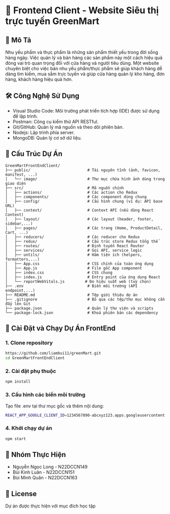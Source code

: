 # 📘 Frontend Client - Website Siêu thị trực tuyến GreenMart

## 📌 Mô Tả
Nhu yếu phẩm và thực phẩm là những sản phẩm thiết yếu trong đời sống hàng ngày. Việc quản lý và bán hàng các sản phẩm này một cách hiệu quả đóng vai trò quan trọng đối với cửa hàng và người tiêu dùng. 
Một website chuyên biệt cho việc bán nhu yếu phẩm/thực phẩm sẽ giúp khách hàng dễ dàng tìm kiếm, mua sắm trực tuyến và giúp cửa hàng quản lý kho hàng, đơn hàng, khách hàng hiệu quả hơn.

## 🛠️ Công Nghệ Sử Dụng
- Visual Studio Code: Môi trường phát triển tích hợp (IDE) được sử dụng để lập trình.
- Postman: Công cụ kiểm thử API RESTful.
- Git/GitHub: Quản lý mã nguồn và theo dõi phiên bản.
- Nodejs: Lập trình phía server.
- MongoDB: Quản lý cơ sở dữ liệu.

## 📂 Cấu Trúc Dự Án
```
GreenMartFrontEndClient/
├── public/                         # Tài nguyên tĩnh (ảnh, favicon, manifest, ...)
│   └── image/                      # Thư mục chứa hình ảnh dùng trong giao diện
├── src/                            # Mã nguồn chính
│   ├── actions/                    # Các action cho Redux
│   ├── components/                 # Các component dùng chung
│   ├── config/                     # Cấu hình chung (ví dụ: API base URL)
│   ├── context/                    # Context API (nếu dùng React Context)
│   ├── layout/                     # Các layout (header, footer, sidebar,...)
│   ├── pages/                      # Các trang (Home, ProductDetail, Cart, ...)
│   ├── reducers/                   # Các reducer cho Redux
│   ├── redux/                      # Cấu trúc store Redux tổng thể
│   ├── routes/                     # Định tuyến React Router
│   ├── services/                   # Gọi API, service logic
│   ├── untils/                     # Hàm tiện ích (helpers, formatters,...)
│   ├── App.css                     # CSS chính của toàn ứng dụng
│   ├── App.js                      # File gốc App component
│   ├── index.css                   # CSS chung
│   ├── index.js                    # Entry point của ứng dụng React
│   └── reportWebVitals.js         # Đo hiệu suất web (tuỳ chọn)
├── .env                            # Biến môi trường (API endpoint,...)
├── README.md                       # Tệp giới thiệu dự án
├── .gitignore                      # Bỏ qua các tệp/thư mục không cần đẩy lên Git
├── package.json                    # Quản lý thư viện và scripts
└── package-lock.json               # Khoá phiên bản các dependency

```

## 🚀 Cài Đặt và Chạy Dự Án FrontEnd
### 1. Clone repository
```bash
https://github.com/liambui11/greenMart.git
cd GreenMartFrontEndClient
```

### 2. Cài đặt phụ thuộc
```bash
npm install
```

### 3. Cấu hình các biến môi trường
Tạo file .env tại thư mục gốc và thêm nội dung:
```bash
REACT_APP_GOOGLE_CLIENT_ID=1234567890-abcxyz123.apps.googleusercontent.com
```

### 4. Khởi chạy dự án
```bash
npm start
```

## 👥 Nhóm Thực Hiện
- Nguyễn Ngọc Long - N22DCCN149
- Bùi Kinh Luân - N22DCCN151
- Bùi Minh Quân - N22DCCN163

## 📄 License
Dự án được thực hiện với mục đích học tập
